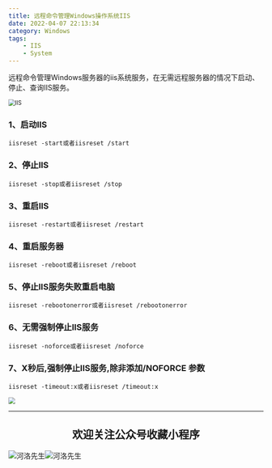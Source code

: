 ```yaml
---
title: 远程命令管理Windows操作系统IIS
date: 2022-04-07 22:13:34
category: Windows
tags: 
    - IIS
    - System
---
```


远程命令管理Windows服务器的iis系统服务，在无需远程服务器的情况下启动、停止、查询IIS服务。

<img src="https://s2.loli.net/2022/06/06/AwjHuEGDgPKLNb7.jpg" alt="IIS" style="zoom: 80%;" />

### 1、启动IIS

```
iisreset -start或者iisreset /start
```

### 2、停止IIS

```
iisreset -stop或者iisreset /stop
```

### 3、重启IIS

```
iisreset -restart或者iisreset /restart
```

### 4、重启服务器

```
iisreset -reboot或者iisreset /reboot
```

### 5、停止IIS服务失败重启电脑

```
iisreset -rebootonerror或者iisreset /rebootonerror
```

### 6、无需强制停止IIS服务

```
iisreset -noforce或者iisreset /noforce
```

### 7、X秒后,强制停止IIS服务,除非添加/NOFORCE 参数

```
iisreset -timeout:x或者iisreset /timeout:x
```

<img src="https://s2.loli.net/2022/06/24/cxZCrmoFPD5JSuv.gif" style="zoom:80%;" />

---

## <center>欢迎关注公众号收藏小程序</center>

![河洛先生](https://s2.loli.net/2022/06/23/bYdtKDC2U5J7iWr.jpg)![河洛先生](https://s2.loli.net/2022/06/23/PlUgz5KSHm7OBke.jpg)
